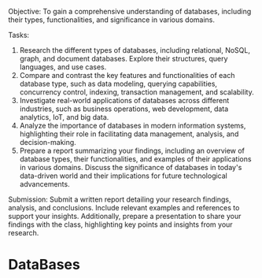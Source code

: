 Objective:
To gain a comprehensive understanding of databases, including their types, functionalities, and significance in various domains.

Tasks:
1. Research the different types of databases, including relational, NoSQL, graph, and document databases. Explore their structures, query languages, and use cases.
2. Compare and contrast the key features and functionalities of each database type, such as data modeling, querying capabilities, concurrency control, indexing, transaction management, and scalability.
3. Investigate real-world applications of databases across different industries, such as business operations, web development, data analytics, IoT, and big data.
4. Analyze the importance of databases in modern information systems, highlighting their role in facilitating data management, analysis, and decision-making.
5. Prepare a report summarizing your findings, including an overview of database types, their functionalities, and examples of their applications in various domains. Discuss the significance of databases in today's data-driven world and their implications for future technological advancements.

Submission:
Submit a written report detailing your research findings, analysis, and conclusions. Include relevant examples and references to support your insights. Additionally, prepare a presentation to share your findings with the class, highlighting key points and insights from your research.

# DataBases
